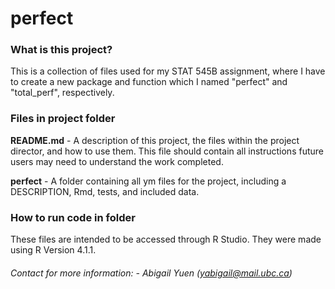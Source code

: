 # perfect


### What is this project?

This is a collection of files used for my STAT 545B assignment, where I have to create a new package and function which I named "perfect" and "total_perf", respectively.


### Files in project folder

**README.md** - A description of this project, the files within the project director, and how to use them. This file should contain all instructions future users may need to understand the work completed.

**perfect** - A folder containing all ym files for the project, including a DESCRIPTION, Rmd, tests, and included data. 

### How to run code in folder

These files are intended to be accessed through R Studio. They were made using R Version 4.1.1. 

###### Contact for more information: - Abigail Yuen (yabigail@mail.ubc.ca)
